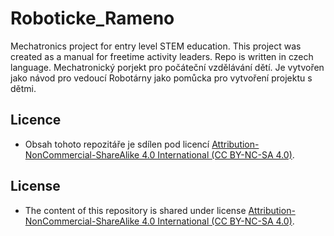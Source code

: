 # Roboticke_Rameno
Mechatronics project for entry level STEM education. This project was created as a manual for freetime activity leaders. Repo is written in czech language.
Mechatronický porjekt pro počáteční vzdělávání dětí. Je vytvořen jako návod pro vedoucí Robotárny jako pomůcka pro vytvoření projektu s dětmi.

## Licence
* Obsah tohoto repozitáře je sdílen pod licencí [Attribution-NonCommercial-ShareAlike 4.0 International (CC BY-NC-SA 4.0)](https://creativecommons.org/licenses/by-nc-sa/4.0/).

## License
* The content of this repository is shared under license [Attribution-NonCommercial-ShareAlike 4.0 International (CC BY-NC-SA 4.0)](https://creativecommons.org/licenses/by-nc-sa/4.0/).
